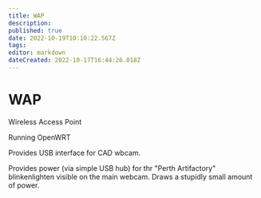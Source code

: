 ```yaml
---
title: WAP
description: 
published: true
date: 2022-10-19T10:10:22.567Z
tags: 
editor: markdown
dateCreated: 2022-10-17T16:44:26.018Z
---
```


# WAP

Wireless Access Point

Running OpenWRT

Provides USB interface for CAD wbcam.

Provides power (via simple USB hub) for thr "Perth Artifactory" blinkenlighten visible on the main webcam. Draws a stupidly small amount of power.
